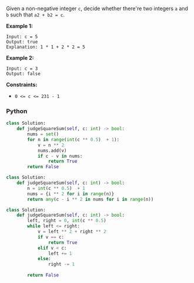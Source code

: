 Given a non-negative integer  `c`, decide whether there're two integers  `a`  and  `b`  such that  `a2 + b2 = c`.

**Example 1:**
```
Input: c = 5
Output: true
Explanation: 1 * 1 + 2 * 2 = 5
```

**Example 2:**
```
Input: c = 3
Output: false
```

**Constraints:**

-   `0 <= c <= 231 - 1`


### Python
```py
class Solution:
    def judgeSquareSum(self, c: int) -> bool:
        nums = set()
        for n in range(int(c ** 0.5)  + 1):
            v = n ** 2
            nums.add(v)
            if c - v in nums:
                return True
        return False
```

```py
class Solution:
    def judgeSquareSum(self, c: int) -> bool:
        n = int(c ** 0.5)  + 1
        nums = {i ** 2 for i in range(n)}
        return any(c - i ** 2 in nums for i in range(n))
```

```py
class Solution:
    def judgeSquareSum(self, c: int) -> bool:
        left, right = 0, int(c ** 0.5)
        while left <= right:
            v = left ** 2 + right ** 2
            if v == c:
                return True
            elif v < c:
                left += 1
            else:
                right -= 1
            
        return False
```